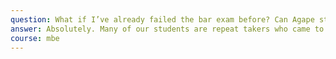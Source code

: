 ```yaml
---
question: What if I’ve already failed the bar exam before? Can Agape still help me?
answer: Absolutely. Many of our students are repeat takers who came to us feeling discouraged. Through customized learning plans, expert tutoring, and targeted writing and MBE skills training, we’ve helped countless students transform their struggles into success stories—and we’re ready to help you do the same.
course: mbe
---
```

